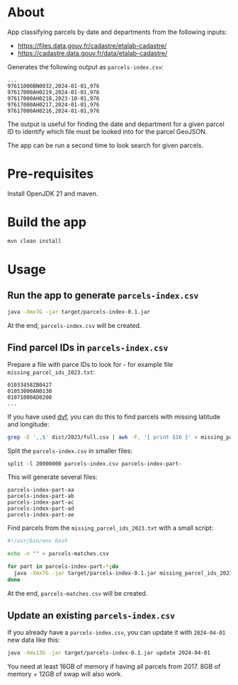 
# About

App classifying parcels by date and departments from the following inputs:
- https://files.data.gouv.fr/cadastre/etalab-cadastre/
- https://cadastre.data.gouv.fr/data/etalab-cadastre/

Generates the following output as `parcels-index.csv`:
```text
...
97611000BN0032,2024-01-01,976
97617000AH0219,2024-01-01,976
97617000AH0218,2023-10-01,976
97617000AH0217,2024-01-01,976
97617000AH0216,2024-01-01,976
```

The output is useful for finding the date and department for a given parcel ID to identify which file must be looked into for the parcel GeoJSON.

The app can be run a second time to look search for given parcels.

# Pre-requisites

Install OpenJDK 21 and maven.

# Build the app

```sh
mvn clean install
```

# Usage

## Run the app to generate `parcels-index.csv`

```sh
java -Xmx7G -jar target/parcels-index-0.1.jar
```

At the end, `parcels-index.csv` will be created.

## Find parcel IDs in `parcels-index.csv`

Prepare a file with parce IDs to look for - for example file `missing_parcel_ids_2023.txt`:
```text
01033458ZB0427
01053000AN0130
01071000AD0200
...
```

If you have used [dvf](https://github.com/optimix/dvf), you can do this to find parcels with missing latitude and longitude:
```bash
grep -E ',,$' dist/2023/full.csv | awk -F, '{ print $16 }' > missing_parcel_ids_2023.txt
```

Split the `parcels-index.csv` in smaller files:
```text
split -l 20000000 parcels-index.csv parcels-index-part-
```

This will generate several files:
```text
parcels-index-part-aa
parcels-index-part-ab
parcels-index-part-ac
parcels-index-part-ad
parcels-index-part-ae
```

Find parcels from the `missing_parcel_ids_2023.txt` with a small script:
```bash
#!/usr/bin/env bash

echo -n "" > parcels-matches.csv

for part in parcels-index-part-*;do
  java -Xmx7G -jar target/parcels-index-0.1.jar missing_parcel_ids_2023.txt $part
done
```

At the end, `parcels-matches.csv` will be created.

## Update an existing `parcels-index.csv`

If you already have a `parcels-index.csv`, you can update it with `2024-04-01` new data like this:
```sh
java -Xmx13G -jar target/parcels-index-0.1.jar update 2024-04-01
```
You need at least 16GB of memory if having all parcels from 2017.
8GB of memory + 12GB of swap will also work.

